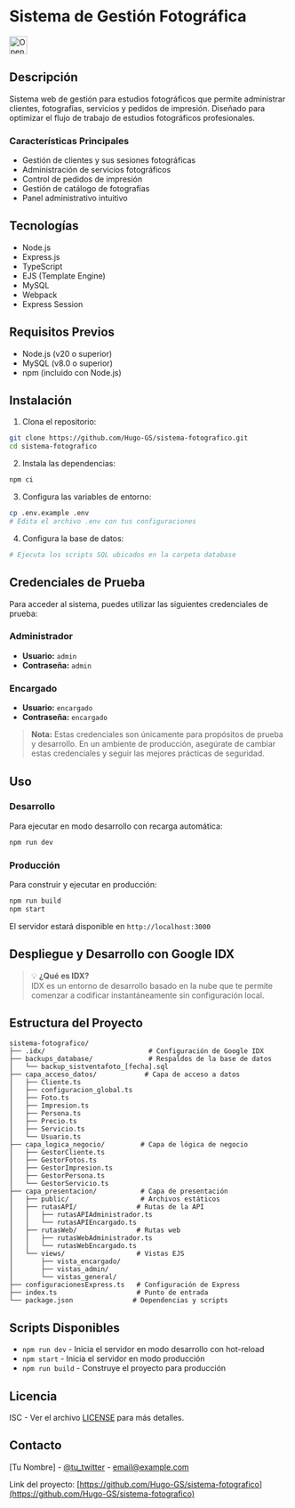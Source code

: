 # Sistema de Gestión Fotográfica

<a href="https://idx.google.com/import?url=https%3A%2F%2Fgithub.com%2FHugo-GS%2Fsistema-fotografico">
  <picture>
    <source
      media="(prefers-color-scheme: dark)"
      srcset="https://cdn.idx.dev/btn/open_dark_32.svg">
    <source
      media="(prefers-color-scheme: light)"
      srcset="https://cdn.idx.dev/btn/open_light_32.svg">
    <img
      height="32"
      alt="Open in IDX"
      src="https://cdn.idx.dev/btn/open_purple_32.svg">
  </picture>
</a>

## Descripción
Sistema web de gestión para estudios fotográficos que permite administrar clientes, fotografías, servicios y pedidos de impresión. Diseñado para optimizar el flujo de trabajo de estudios fotográficos profesionales.

### Características Principales
- Gestión de clientes y sus sesiones fotográficas
- Administración de servicios fotográficos
- Control de pedidos de impresión
- Gestión de catálogo de fotografías
- Panel administrativo intuitivo

## Tecnologías
- Node.js
- Express.js
- TypeScript
- EJS (Template Engine)
- MySQL
- Webpack
- Express Session

## Requisitos Previos
- Node.js (v20 o superior)
- MySQL (v8.0 o superior)
- npm (incluido con Node.js)

## Instalación

1. Clona el repositorio:
```bash
git clone https://github.com/Hugo-GS/sistema-fotografico.git
cd sistema-fotografico
```

2. Instala las dependencias:
```bash
npm ci
```

3. Configura las variables de entorno:
```bash
cp .env.example .env
# Edita el archivo .env con tus configuraciones
```

4. Configura la base de datos:
```bash
# Ejecuta los scripts SQL ubicados en la carpeta database
```

## Credenciales de Prueba

Para acceder al sistema, puedes utilizar las siguientes credenciales de prueba:

### Administrador
- **Usuario:** `admin`
- **Contraseña:** `admin`

### Encargado
- **Usuario:** `encargado`
- **Contraseña:** `encargado`

> **Nota:** Estas credenciales son únicamente para propósitos de prueba y desarrollo. En un ambiente de producción, asegúrate de cambiar estas credenciales y seguir las mejores prácticas de seguridad.

## Uso

### Desarrollo
Para ejecutar en modo desarrollo con recarga automática:
```bash
npm run dev
```

### Producción
Para construir y ejecutar en producción:
```bash
npm run build
npm start
```

El servidor estará disponible en `http://localhost:3000`

## Despliegue y Desarrollo con Google IDX

> 💡 **¿Qué es IDX?**  
> IDX es un entorno de desarrollo basado en la nube que te permite comenzar a codificar instantáneamente sin configuración local.

## Estructura del Proyecto
```
sistema-fotografico/
├── .idx/                          # Configuración de Google IDX
├── backups_database/              # Respaldos de la base de datos
│   └── backup_sistventafoto_[fecha].sql
├── capa_acceso_datos/            # Capa de acceso a datos
│   ├── Cliente.ts
│   ├── configuracion_global.ts
│   ├── Foto.ts
│   ├── Impresion.ts
│   ├── Persona.ts
│   ├── Precio.ts
│   ├── Servicio.ts
│   └── Usuario.ts
├── capa_logica_negocio/         # Capa de lógica de negocio
│   ├── GestorCliente.ts
│   ├── GestorFotos.ts
│   ├── GestorImpresion.ts
│   ├── GestorPersona.ts
│   └── GestorServicio.ts
├── capa_presentacion/           # Capa de presentación
│   ├── public/                  # Archivos estáticos
│   ├── rutasAPI/               # Rutas de la API
│   │   ├── rutasAPIAdministrador.ts
│   │   └── rutasAPIEncargado.ts
│   ├── rutasWeb/               # Rutas web
│   │   ├── rutasWebAdministrador.ts
│   │   └── rutasWebEncargado.ts
│   └── views/                  # Vistas EJS
│       ├── vista_encargado/
│       ├── vistas_admin/
│       └── vistas_general/
├── configuracionesExpress.ts   # Configuración de Express
├── index.ts                    # Punto de entrada
└── package.json               # Dependencias y scripts
```

## Scripts Disponibles
- `npm run dev` - Inicia el servidor en modo desarrollo con hot-reload
- `npm start` - Inicia el servidor en modo producción
- `npm run build` - Construye el proyecto para producción

## Licencia
ISC - Ver el archivo [LICENSE](LICENSE) para más detalles.

## Contacto
[Tu Nombre] - [@tu_twitter](https://twitter.com/tu_twitter) - email@example.com

Link del proyecto: [https://github.com/Hugo-GS/sistema-fotografico](https://github.com/Hugo-GS/sistema-fotografico)